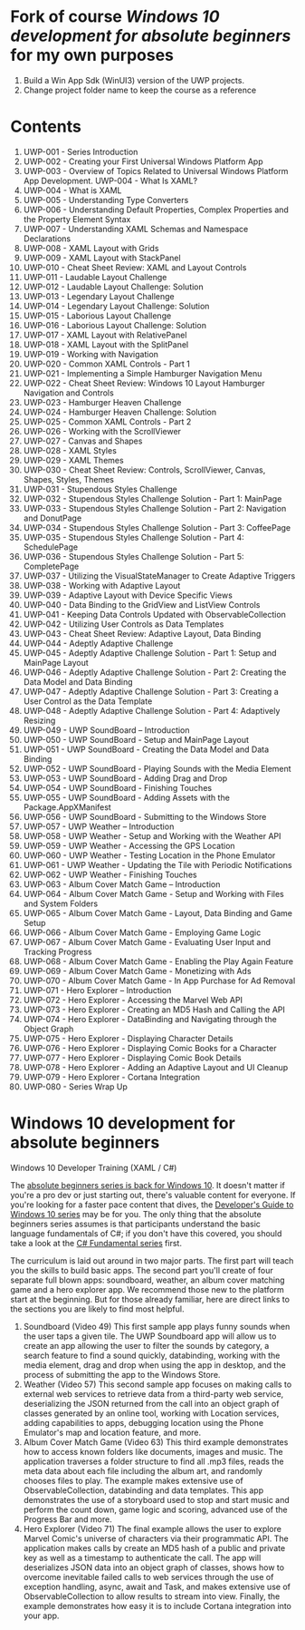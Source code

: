 # Fork of course _Windows 10 development for absolute beginners_ for my own purposes

1. Build a Win App Sdk (WinUI3) version of the UWP projects.
2. Change project folder name to keep the course as a reference

# Contents

1. UWP-001 - Series Introduction
2. UWP-002 - Creating your First Universal Windows Platform App
3. UWP-003 - Overview of Topics Related to Universal Windows Platform App Development. UWP-004 - What Is XAML?
4. UWP-004 - What is XAML
5. UWP-005 - Understanding Type Converters
6. UWP-006 - Understanding Default Properties, Complex Properties and the Property Element Syntax
7. UWP-007 - Understanding XAML Schemas and Namespace Declarations
8. UWP-008 - XAML Layout with Grids
9. UWP-009 - XAML Layout with StackPanel
10. UWP-010 - Cheat Sheet Review: XAML and Layout Controls
11. UWP-011 - Laudable Layout Challenge
12. UWP-012 - Laudable Layout Challenge: Solution
13. UWP-013 - Legendary Layout Challenge
14. UWP-014 - Legendary Layout Challenge: Solution
15. UWP-015 - Laborious Layout Challenge
16. UWP-016 - Laborious Layout Challenge: Solution
17. UWP-017 - XAML Layout with RelativePanel
18. UWP-018 - XAML Layout with the SplitPanel
19. UWP-019 - Working with Navigation
20. UWP-020 - Common XAML Controls - Part 1
21. UWP-021 - Implementing a Simple Hamburger Navigation Menu
22. UWP-022 - Cheat Sheet Review: Windows 10 Layout Hamburger Navigation and Controls
23. UWP-023 - Hamburger Heaven Challenge
24. UWP-024 - Hamburger Heaven Challenge: Solution
25. UWP-025 - Common XAML Controls - Part 2
26. UWP-026 - Working with the ScrollViewer
27. UWP-027 - Canvas and Shapes
28. UWP-028 - XAML Styles
29. UWP-029 - XAML Themes
30. UWP-030 - Cheat Sheet Review: Controls, ScrollViewer, Canvas, Shapes, Styles, Themes
31. UWP-031 - Stupendous Styles Challenge
32. UWP-032 - Stupendous Styles Challenge Solution - Part 1: MainPage
33. UWP-033 - Stupendous Styles Challenge Solution - Part 2: Navigation and DonutPage
34. UWP-034 - Stupendous Styles Challenge Solution - Part 3: CoffeePage
35. UWP-035 - Stupendous Styles Challenge Solution - Part 4: SchedulePage
36. UWP-036 - Stupendous Styles Challenge Solution - Part 5: CompletePage
37. UWP-037 - Utilizing the VisualStateManager to Create Adaptive Triggers
38. UWP-038 - Working with Adaptive Layout
39. UWP-039 - Adaptive Layout with Device Specific Views
40. UWP-040 - Data Binding to the GridView and ListView Controls
41. UWP-041 - Keeping Data Controls Updated with ObservableCollection
42. UWP-042 - Utilizing User Controls as Data Templates
43. UWP-043 - Cheat Sheet Review: Adaptive Layout, Data Binding
44. UWP-044 - Adeptly Adaptive Challenge
45. UWP-045 - Adeptly Adaptive Challenge Solution - Part 1: Setup and MainPage Layout
46. UWP-046 - Adeptly Adaptive Challenge Solution - Part 2: Creating the Data Model and Data Binding
47. UWP-047 - Adeptly Adaptive Challenge Solution - Part 3: Creating a User Control as the Data Template
48. UWP-048 - Adeptly Adaptive Challenge Solution - Part 4: Adaptively Resizing
49. UWP-049 - UWP SoundBoard – Introduction
50. UWP-050 - UWP SoundBoard - Setup and MainPage Layout
51. UWP-051 - UWP SoundBoard - Creating the Data Model and Data Binding
52. UWP-052 - UWP SoundBoard - Playing Sounds with the Media Element
53. UWP-053 - UWP SoundBoard - Adding Drag and Drop
54. UWP-054 - UWP SoundBoard - Finishing Touches
55. UWP-055 - UWP SoundBoard - Adding Assets with the Package.AppXManifest
56. UWP-056 - UWP SoundBoard - Submitting to the Windows Store
57. UWP-057 - UWP Weather – Introduction
58. UWP-058 - UWP Weather - Setup and Working with the Weather API
59. UWP-059 - UWP Weather - Accessing the GPS Location
60. UWP-060 - UWP Weather - Testing Location in the Phone Emulator
61. UWP-061 - UWP Weather - Updating the Tile with Periodic Notifications
62. UWP-062 - UWP Weather - Finishing Touches
63. UWP-063 - Album Cover Match Game – Introduction
64. UWP-064 - Album Cover Match Game - Setup and Working with Files and System Folders
65. UWP-065 - Album Cover Match Game - Layout, Data Binding and Game Setup
66. UWP-066 - Album Cover Match Game - Employing Game Logic
67. UWP-067 - Album Cover Match Game - Evaluating User Input and Tracking Progress
68. UWP-068 - Album Cover Match Game - Enabling the Play Again Feature
69. UWP-069 - Album Cover Match Game - Monetizing with Ads
70. UWP-070 - Album Cover Match Game - In App Purchase for Ad Removal
71. UWP-071 - Hero Explorer – Introduction
72. UWP-072 - Hero Explorer - Accessing the Marvel Web API
73. UWP-073 - Hero Explorer - Creating an MD5 Hash and Calling the API
74. UWP-074 - Hero Explorer - DataBinding and Navigating through the Object Graph
75. UWP-075 - Hero Explorer - Displaying Character Details
76. UWP-076 - Hero Explorer - Displaying Comic Books for a Character
77. UWP-077 - Hero Explorer - Displaying Comic Book Details
78. UWP-078 - Hero Explorer - Adding an Adaptive Layout and UI Cleanup
79. UWP-079 - Hero Explorer - Cortana Integration
80. UWP-080 - Series Wrap Up

# Windows 10 development for absolute beginners
Windows 10 Developer Training (XAML / C#)

The [absolute beginners series is back for Windows 10](https://channel9.msdn.com/Series/Windows-10-development-for-absolute-beginners).  It doesn't matter if you're a pro dev or just starting out, there's valuable content for everyone.  If you're looking for a faster pace content that dives, the [Developer's Guide to Windows 10 series](https://channel9.msdn.com/Events/Windows/Developers-Guide-to-Windows-10-RTM) may be for you.  The only thing that the absolute beginners series assumes is that participants understand the basic language fundamentals of C#; if you don't have this covered, you should take a look at the [C# Fundamental series](https://channel9.msdn.com/Series/C-Fundamentals-for-Absolute-Beginners) first.

The curriculum is laid out around in two major parts. The first part will teach you the skills to build basic apps.  The second part you'll create of four separate full blown apps: soundboard, weather, an album cover matching game and a hero explorer app. We recommend those new to the platform start at the beginning.  But for those already familiar, here are direct links to the sections you are likely to find most helpful.

1. Soundboard (Video 49) This first sample app plays funny sounds when the user taps a given tile.  The UWP Soundboard app will allow us to create an app allowing the user to filter the sounds by category, a search feature to find a sound quickly, databinding, working with the media element, drag and drop when using the app in desktop, and the process of submitting the app to the Windows Store.
2. Weather (Video 57) This second sample app focuses on making calls to external web services to retrieve data from a third-party web service, deserializing the JSON returned from the call into an object graph of classes generated by an online tool, working with Location services, adding capabilities to apps, debugging location using the Phone Emulator's map and location feature, and more.
3. Album Cover Match Game (Video 63) This third example demonstrates how to access known folders like documents, images and music.  The application traverses a folder structure to find all .mp3 files, reads the meta data about each file including the album art, and randomly chooses files to play.  The example makes extensive use of ObservableCollection<T>, databinding and data templates.  This app demonstrates the use of a storyboard used to stop and start music and perform the count down, game logic and scoring, advanced use of the Progress Bar and more.
4. Hero Explorer (Video 71) The final example allows the user to explore Marvel Comic's universe of characters via their programmatic API.  The application makes calls by create an MD5 hash of a public and private key as well as a timestamp to authenticate the call.  The app will deserializes JSON data into an object graph of classes, shows how to overcome inevitable failed calls to web services through the use of exception handling, async, await and Task, and makes extensive use of ObservableCollection<T> to allow results to stream into view.  Finally, the example demonstrates how easy it is to include Cortana integration into your app.